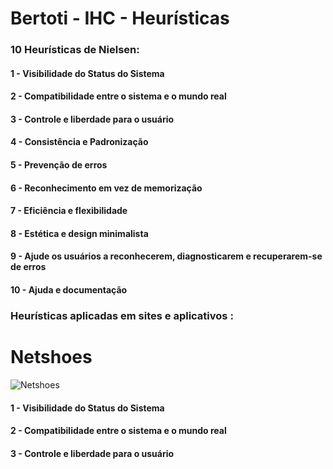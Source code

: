 # Bertoti - IHC - Heurísticas



### 10 Heurísticas de Nielsen:</br>
#### 1 - Visibilidade do Status do Sistema</br>
#### 2 - Compatibilidade entre o sistema e o mundo real</br>
#### 3 - Controle e liberdade para o usuário</br>
#### 4 - Consistência e Padronização</br>
#### 5 - Prevenção de erros</br>
#### 6 - Reconhecimento em vez de memorização</br>
#### 7 - Eficiência e flexibilidade</br>
#### 8 - Estética e design minimalista</br>
#### 9 - Ajude os usuários a reconhecerem, diagnosticarem e recuperarem-se de erros</br>
#### 10 - Ajuda e documentação</br>



### Heurísticas aplicadas em sites e aplicativos :

# Netshoes #
![Netshoes]()

#### 1 - Visibilidade do Status do Sistema</br>
#### 2 - Compatibilidade entre o sistema e o mundo real</br>
#### 3 - Controle e liberdade para o usuário</br>
